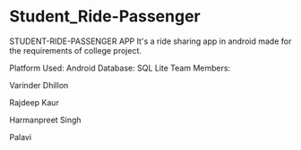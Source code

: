 # Student_Ride-Passenger
STUDENT-RIDE-PASSENGER APP
It's a ride sharing app in android made for the requirements of college project.

Platform Used: Android
Database: SQL Lite
Team Members:

Varinder Dhillon

Rajdeep Kaur

Harmanpreet Singh

Palavi
